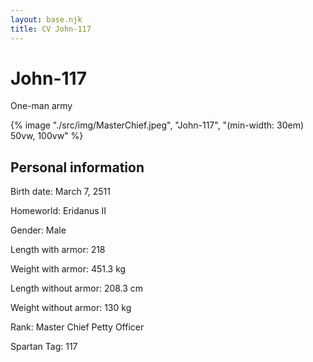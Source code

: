 ```yaml
---
layout: base.njk
title: CV John-117
---
```

# John-117
One-man army

{% image "./src/img/MasterChief.jpeg", "John-117", "(min-width: 30em) 50vw, 100vw" %}


## Personal information

Birth date: March 7, 2511

Homeworld: Eridanus II

Gender: Male

Length with armor: 218

Weight with armor: 451.3 kg

Length without armor: 208.3 cm

Weight without armor: 130 kg

Rank: Master Chief Petty Officer

Spartan Tag: 117